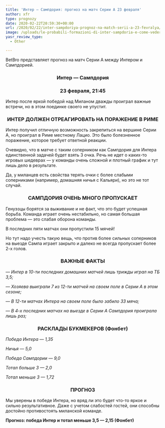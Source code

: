 ```yaml
---
title: 'Интер — Сампдория: прогноз на матч Серии А 23 февраля'
author: xfr
type: prognozy
date: 2020-02-22T20:59:30+00:00
url: /2020/02/22/inter-sampdoriya-prognoz-na-match-serii-a-23-fevralya/
image: /uploads/le-probabili-formazioni-di-inter-sampdoria-e-come-vederla-in-tv-e-streaming_1648851-e1582405165834.jpg
yasr_review_type:
  - Other

---
```

BetBro представляет прогноз на матч Серии А между Интером и Сампдорией.

<h3 style="text-align: center">
  <strong>Интер &#8212; Сампдория</strong>
</h3>

<h3 style="text-align: center">
  <strong>23 февраля, 21:45</strong>
</h3>

Интер после яркой победой над Миланом дважды проиграл важные встречи, но в этом поединке своего не упустит.

<h3 style="text-align: center">
  <strong>ИНТЕР ДОЛЖЕН ОТРЕАГИРОВАТЬ НА ПОРАЖЕНИЕ В РИМЕ</strong>
</h3>

Интер получил отличную возможность закрепиться на вершине Серии А, но проиграл в Риме местному Лацио. Это было болезненное поражение, которое требует ответной реакции.

Очевидно, что в матче с таким соперником как Сампдория для Интера единственной задачей будет взять 3 очка. Речь не идет о каких-то игровых шедеврах &#8212; у команды очень сложной и плотный график и тут лишь дело в результате.

Да, у миланцев есть свойства терять очки с более слабыми соперниками (например, домашняя ничья с Кальяри), но это не тот случай.

<h3 style="text-align: center">
  <strong>САМПДОРИЯ ОЧЕНЬ МНОГО ПРОПУСКАЕТ</strong>
</h3>

Генуэзцы борятся за выживание и не факт, что это будет успешная борьба. Команда играет очень нестабильно, но самая большая проблема &#8212; это слабая оборона команды.

В последних пяти матчах они пропустили 15 мячей!

Но тут надо учесть такую вещь, что против более сильных соперников на выезде Сампа играет закрыто и далеко не всегда пропускает более 2-х голов.

<h3 style="text-align: center">
  <strong>ВАЖНЫЕ ФАКТЫ</strong>
</h3>

_&#8212; Интер в 10-ти последних домашних матчей лишь трижды играл на ТБ 3,5;_

_&#8212; Хозяева выиграли 7 из 12-ти матчей на своем поле в Серии А в этом сезоне;_

_&#8212; В 12-ти матчах Интера на своем поле было забило 33 мяча;_

_&#8212; В 4-х последних матчах на выезде в Серии А Сампдория проиграла лишь раз;_

<h3 style="text-align: center">
  <strong>РАСКЛАДЫ БУКМЕКЕРОВ (Фонбет)</strong>
</h3>

_Победа Интера — 1,35_

_Ничья — 5,0_

_Победа Сампдории — 9,0_

_Тотал больше 3 — 2,0_

_Тотал меньше 3 — 1,72_

<h3 style="text-align: center">
  <strong>ПРОГНОЗ</strong>
</h3>

Мы уверены в победе Интера, но вряд ли это будет что-то яркое и сильно результативное. Даже с учетом слабостей гостей, они способны достойно противостоять миланской команде.

**Прогноз: победа Интер и тотал меньше 3,5 &#8212; 2,15 (Фонбет)**